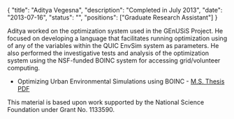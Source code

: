 {
	"title": "Aditya Vegesna",
	"description": "Completed in July 2013",
	"date": "2013-07-16",
	"status": "",
	"positions": ["Graduate Research Assistant"]
}

Aditya worked on the optimization system used in the GEnUSiS
Project. He focused on developing a language that facilitates running
optimization using of any of the variables within the QUIC EnvSim
system as parameters. He also performed the investigative tests and
analysis of the optimization system using  the NSF-funded BOINC system
for accessing grid/volunteer computing.

* Optimizing Urban Environmental Simulations using BOINC - [M.S. Thesis PDF](http://www.d.umn.edu/cs/thesis/Vegesna_AdityaThesis%20August%202013.pdf) 

This material is based upon work supported by the National Science
Foundation under Grant No. 1133590.
